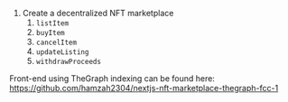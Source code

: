 1. Create a decentralized NFT marketplace
    1. `listItem`
    2. `buyItem`
    3. `cancelItem`
    4. `updateListing`
    5. `withdrawProceeds`

Front-end using TheGraph indexing can be found here: https://github.com/hamzah2304/nextjs-nft-marketplace-thegraph-fcc-1
